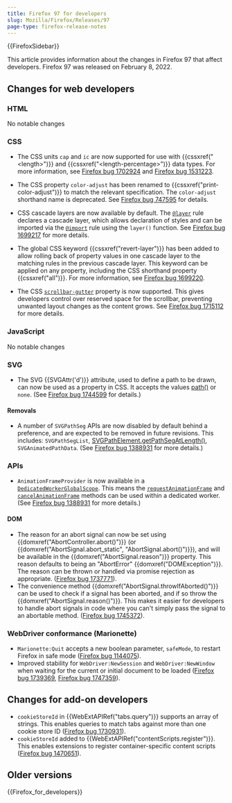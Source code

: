 ```yaml
---
title: Firefox 97 for developers
slug: Mozilla/Firefox/Releases/97
page-type: firefox-release-notes
---
```


{{FirefoxSidebar}}

This article provides information about the changes in Firefox 97 that affect developers. Firefox 97 was released on February 8, 2022.

## Changes for web developers

### HTML

No notable changes

### CSS

- The CSS units `cap` and `ic` are now supported for use with {{cssxref("&lt;length&gt;")}} and {{cssxref("&lt;length-percentage&gt;")}} data types.
  For more information, see [Firefox bug 1702924](https://bugzil.la/1702924) and [Firefox bug 1531223](https://bugzil.la/1531223).

- The CSS property `color-adjust` has been renamed to {{cssxref("print-color-adjust")}} to match the relevant specification.
  The `color-adjust` shorthand name is deprecated.
  See [Firefox bug 747595](https://bugzil.la/747595) for details.

- CSS cascade layers are now available by default. The [`@layer`](/en-US/docs/Web/CSS/@layer) rule declares a cascade layer, which allows declaration of styles and can be imported via the [`@import`](/en-US/docs/Web/CSS/@import) rule using the `layer()` function. See [Firefox bug 1699217](https://bugzil.la/1699217) for more details.

- The global CSS keyword {{cssxref("revert-layer")}} has been added to allow rolling back of property values in one cascade layer to the matching rules in the previous cascade layer. This keyword can be applied on any property, including the CSS shorthand property {{cssxref("all")}}. For more information, see [Firefox bug 1699220](https://bugzil.la/1699220).

- The CSS [`scrollbar-gutter`](/en-US/docs/Web/CSS/scrollbar-gutter) property is now supported. This gives developers control over reserved space for the scrollbar, preventing unwanted layout changes as the content grows.
  See [Firefox bug 1715112](https://bugzil.la/1715112) for more details.

### JavaScript

No notable changes

### SVG

- The SVG {{SVGAttr('d')}} attribute, used to define a path to be drawn, can now be used as a property in CSS.
  It accepts the values [path()](/en-US/docs/Web/CSS/path) or `none`. (See [Firefox bug 1744599](https://bugzil.la/1744599) for details.)

#### Removals

- A number of `SVGPathSeg` APIs are now disabled by default behind a preference, and are expected to be removed in future revisions.
  This includes: `SVGPathSegList`, [SVGPathElement.getPathSegAtLength()](/en-US/docs/Web/API/SVGPathElement), `SVGAnimatedPathData`.
  (See [Firefox bug 1388931](https://bugzil.la/1388931) for more details.)

### APIs

- `AnimationFrameProvider` is now available in a [`DedicatedWorkerGlobalScope`](/en-US/docs/Web/API/DedicatedWorkerGlobalScope). This means the [`requestAnimationFrame`](/en-US/docs/Web/API/window/requestAnimationFrame) and [`cancelAnimationFrame`](/en-US/docs/Web/API/Window/cancelAnimationFrame) methods can be used within a dedicated worker.
  (See [Firefox bug 1388931](https://bugzil.la/1388931) for more details.)

#### DOM

- The reason for an abort signal can now be set using {{domxref("AbortController.abort()")}} (or {{domxref("AbortSignal.abort_static", "AbortSignal.abort()")}}), and will be available in the {{domxref("AbortSignal.reason")}} property.
  This reason defaults to being an "AbortError" {{domxref("DOMException")}}.
  The reason can be thrown or handled via promise rejection as appropriate.
  ([Firefox bug 1737771](https://bugzil.la/1737771)).
- The convenience method {{domxref("AbortSignal.throwIfAborted()")}} can be used to check if a signal has been aborted, and if so throw the {{domxref("AbortSignal.reason()")}}.
  This makes it easier for developers to handle abort signals in code where you can't simply pass the signal to an abortable method. ([Firefox bug 1745372](https://bugzil.la/1745372)).

### WebDriver conformance (Marionette)

- `Marionette:Quit` accepts a new boolean parameter, `safeMode`, to restart Firefox in safe mode ([Firefox bug 1144075](https://bugzil.la/1144075)).
- Improved stability for `WebDriver:NewSession` and `WebDriver:NewWindow` when waiting for the current or initial document to be loaded ([Firefox bug 1739369](https://bugzil.la/1739369), [Firefox bug 1747359](https://bugzil.la/1747359)).

## Changes for add-on developers

- `cookieStoreId` in {{WebExtAPIRef("tabs.query")}} supports an array of strings. This enables queries to match tabs against more than one cookie store ID ([Firefox bug 1730931](https://bugzil.la/1730931)).
- `cookieStoreId` added to {{WebExtAPIRef("contentScripts.register")}}. This enables extensions to register container-specific content scripts ([Firefox bug 1470651](https://bugzil.la/1470651)).

## Older versions

{{Firefox_for_developers}}
